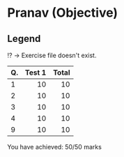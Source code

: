Pranav (Objective)
==================
Legend
------
:interrobang: -> Exercise file doesn't exist.

|Q.   |Test 1|Total |
|:----|-----:|-----:|
|1    |10    |10    |
|2    |10    |10    |
|3    |10    |10    |
|4    |10    |10    |
|9    |10    |10    |

You have achieved: 50/50 marks
